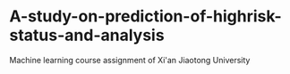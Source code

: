 # A-study-on-prediction-of-highrisk-status-and-analysis
Machine learning course assignment of Xi'an Jiaotong University
